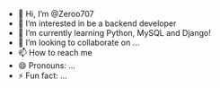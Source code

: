 - 👋 Hi, I’m @Zeroo707
- 👀 I’m interested in be a backend developer 
- 🌱 I’m currently learning Python, MySQL and Django!
- 💞️ I’m looking to collaborate on ...
- 📫 How to reach me 
- 😄 Pronouns: ...
- ⚡ Fun fact: ...

<!---
Zeroo707/Zeroo707 is a ✨ special ✨ repository because its `README.md` (this file) appears on your GitHub profile.
You can click the Preview link to take a look at your changes.
--->
